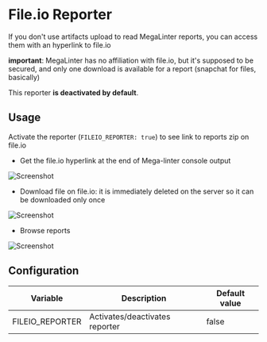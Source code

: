 # File.io Reporter

If you don't use artifacts upload to read MegaLinter reports, you can access them with an hyperlink to file.io

**important**: MegaLinter has no affiliation with file.io, but it's supposed to be secured, and only one download is available for a report (snapchat for files, basically)

This reporter **is deactivated by default**.

## Usage

Activate the reporter (`FILEIO_REPORTER: true`) to see link to reports zip on file.io

- Get the file.io hyperlink at the end of Mega-linter console output

![Screenshot](../assets/images/FileIOReporter_1.jpg)

- Download file on file.io: it is immediately deleted on the server so it can be downloaded only once

![Screenshot](../assets/images/FileIOReporter_2.jpg)

- Browse reports

![Screenshot](../assets/images/FileIOReporter_3.jpg)

## Configuration

| Variable        | Description                    | Default value |
|-----------------|--------------------------------|---------------|
| FILEIO_REPORTER | Activates/deactivates reporter | false         |
